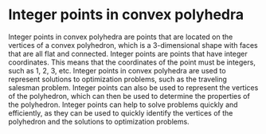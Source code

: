 # Integer points in convex polyhedra

Integer points in convex polyhedra are points that are located on the vertices of a convex polyhedron, which is a 3-dimensional shape with faces that are all flat and connected. Integer points are points that have integer coordinates. This means that the coordinates of the point must be integers, such as 1, 2, 3, etc. Integer points in convex polyhedra are used to represent solutions to optimization problems, such as the traveling salesman problem. Integer points can also be used to represent the vertices of the polyhedron, which can then be used to determine the properties of the polyhedron. Integer points can help to solve problems quickly and efficiently, as they can be used to quickly identify the vertices of the polyhedron and the solutions to optimization problems.
